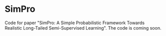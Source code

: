 # SimPro
Code for paper "SimPro: A Simple Probabilistic Framework Towards Realistic Long-Tailed Semi-Supervised Learning". The code is coming soon.
